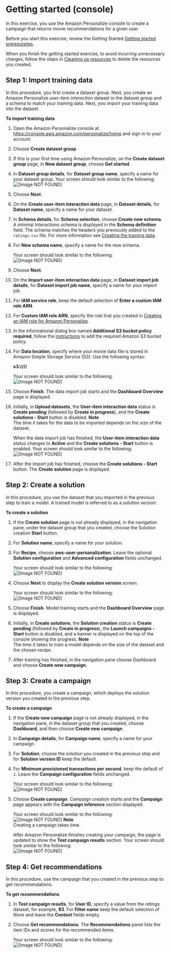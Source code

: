 # Getting started \(console\)<a name="getting-started-console"></a>

In this exercise, you use the Amazon Personalize console to create a campaign that returns movie recommendations for a given user\.

Before you start this exercise, review the Getting Started [Getting started prerequisites](gs-prerequisites.md)\.

When you finish the getting started exercise, to avoid incurring unnecessary charges, follow the steps in [Cleaning up resources](gs-cleanup.md) to delete the resources you created\. 

## Step 1: Import training data<a name="getting-started-console-import-dataset"></a>

In this procedure, you first create a dataset group\. Next, you create an Amazon Personalize *user\-item interaction* dataset in the dataset group and a schema to match your training data\. Next, you import your training data into the dataset\.

**To import training data**

1. Open the Amazon Personalize console at [https://console\.aws\.amazon\.com/personalize/home](https://console.aws.amazon.com/personalize/home) and sign in to your account\.

1. Choose **Create dataset group**\.

1. If this is your first time using Amazon Personalize, on the **Create dataset group** page, in **New dataset group**, choose **Get started**\.

1. In **Dataset group details**, for **Dataset group name**, specify a name for your dataset group\. Your screen should look similar to the following:  
![\[Image NOT FOUND\]](http://docs.aws.amazon.com/personalize/latest/dg/images/gs-1-dataset-group-v02.png)

1. Choose **Next**\. 

1. On the **Create user\-item interaction data** page, in **Dataset details**, for **Dataset name**, specify a name for your dataset\.

1. In **Schema details**, for **Schema selection**, choose **Create new schema**\. A minimal Interactions schema is displayed in the **Schema definition** field\. The schema matches the headers you previously added to the `ratings.csv` file\. For more information see [Creating the training data](gs-prerequisites.md#gs-upload-to-bucket)\. 

1. For **New schema name**, specify a name for the new schema\.

   Your screen should look similar to the following:  
![\[Image NOT FOUND\]](http://docs.aws.amazon.com/personalize/latest/dg/images/gs-2-schema.png)

1. Choose **Next**\. 

1. On the **Import user\-item interaction data** page, in **Dataset import job details**, for **Dataset import job name**, specify a name for your import job\.

1. For **IAM service role**, keep the default selection of **Enter a custom IAM role ARN**\.

1. For **Custom IAM role ARN**, specify the role that you created in [Creating an IAM role for Amazon Personalize](aws-personalize-set-up-permissions.md#set-up-create-role-with-permissions)\.

1. In the informational dialog box named **Additional S3 bucket policy required**, follow the [instructions](data-prep-upload-s3.md) to add the required Amazon S3 bucket policy\.

1. For **Data location**, specify where your movie data file is stored in Amazon Simple Storage Service \(S3\)\. Use the following syntax:

   **s3://<name of your S3 bucket>/<folder path>/<CSV filename>**

   Your screen should look similar to the following:  
![\[Image NOT FOUND\]](http://docs.aws.amazon.com/personalize/latest/dg/images/gs-4-job-details.png)

1. Choose **Finish**\. The data import job starts and the **Dashboard Overview** page is displayed\.

1. Initially, in **Upload datasets**, the **User\-item interaction data** status is **Create pending** \(followed by **Create in progress**\), and the **Create solutions \- Start** button is disabled\.
**Note**  
The time it takes for the data to be imported depends on the size of the dataset\.

   When the data import job has finished, the **User\-item interaction data** status changes to **Active** and the **Create solutions \- Start** button is enabled\. Your screen should look similar to the following:  
![\[Image NOT FOUND\]](http://docs.aws.amazon.com/personalize/latest/dg/images/gs-2-dataset-uploaded.png)

1. After the import job has finished, choose the **Create solutions \- Start** button\. The **Create solution** page is displayed\.

## Step 2: Create a solution<a name="getting-started-console-create-solution"></a>

In this procedure, you use the dataset that you imported in the previous step to train a model\. A trained model is referred to as a *solution version*\.

**To create a solution**

1. If the **Create solution** page is not already displayed, in the navigation pane, under the dataset group that you created, choose the Solution creation **Start** button\.

1. For **Solution name**, specify a name for your solution\.

1. For **Recipe**, choose **aws\-user\-personalization**\. Leave the optional **Solution configuration** and **Advanced configuration** fields unchanged\.

   Your screen should look similar to the following:  
![\[Image NOT FOUND\]](http://docs.aws.amazon.com/personalize/latest/dg/images/gs-create-solution.png)

1. Choose **Next** to display the **Create solution version** screen\.

   Your screen should look similar to the following:  
![\[Image NOT FOUND\]](http://docs.aws.amazon.com/personalize/latest/dg/images/gs-create-solution-version-console.png)

1. Choose **Finish**\. Model training starts and the **Dashboard Overview** page is displayed\.

1. Initially, in **Create solutions**, the **Solution creation** status is **Create pending** \(followed by **Create in progress**\), the **Launch campaigns \- Start** button is disabled, and a banner is displayed on the top of the console showing the progress\.
**Note**  
The time it takes to train a model depends on the size of the dataset and the chosen recipe\.

1. After training has finished, in the navigation pane choose Dashboard and choose **Create new campaign**\. 

## Step 3: Create a campaign<a name="getting-started-console-deploy-solution"></a>

In this procedure, you create a campaign, which deploys the solution version you created in the previous step\.

**To create a campaign**

1. If the **Create new campaign** page is not already displayed, in the navigation pane, in the dataset group that you created, choose **Dashboard**, and then choose **Create new campaign**\.

1. In **Campaign details**, for **Campaign name**, specify a name for your campaign\.

1. For **Solution**, choose the solution you created in the previous step and for **Solution version ID** keep the default\.

1. For **Minimum provisioned transactions per second**, keep the default of `1`\. Leave the **Campaign configuration** fields unchanged\.

   Your screen should look similar to the following:  
![\[Image NOT FOUND\]](http://docs.aws.amazon.com/personalize/latest/dg/images/getting-started-create-new-campaign.png)

1. Choose **Create campaign**\. Campaign creation starts and the **Campaign** page appears with the **Campaign inference** section displayed\.

   Your screen should look similar to the following:  
![\[Image NOT FOUND\]](http://docs.aws.amazon.com/personalize/latest/dg/images/gs-6-campaign-inference-in-progress.png)
**Note**  
Creating a campaign takes time\.

   After Amazon Personalize finishes creating your campaign, the page is updated to show the **Test campaign results** section\. Your screen should look similar to the following:  
![\[Image NOT FOUND\]](http://docs.aws.amazon.com/personalize/latest/dg/images/gs-campaign-test-before-results.png)

## Step 4: Get recommendations<a name="getting-started-console-get-recommendations"></a>

In this procedure, use the campaign that you created in the previous step to get recommendations\.

**To get recommendations**

1. In **Test campaign results**, for **User ID**, specify a value from the *ratings* dataset, for example, **83**\. For **Filter name** keep the default selection of *None* and leave the **Context** fields empty\.

1. Choose **Get recommendations**\. The **Recommendations** panel lists the item IDs and scores for the recommended items\.

   Your screen should look similar to the following:  
![\[Image NOT FOUND\]](http://docs.aws.amazon.com/personalize/latest/dg/images/gs-test-campaign-with-results.png)